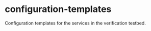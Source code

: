 configuration-templates
=======================

Configuration templates for the services in the verification testbed.

